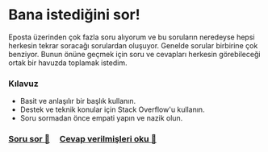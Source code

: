 # Bana istediğini sor!

Eposta üzerinden çok fazla soru alıyorum ve bu soruların neredeyse hepsi herkesin tekrar soracağı sorulardan oluşuyor. Genelde sorular birbirine çok benziyor. Bunun önüne geçmek için soru ve cevapları herkesin görebileceği ortak bir havuzda toplamak istedim.

### Kılavuz

- Basit ve anlaşılır bir başlık kullanın.
- Destek ve teknik konular için Stack Overflow'u kullanın.
- Soru sormadan önce empati yapın ve nazik olun.

### [Soru sor :love_letter:](../../issues/new) &nbsp;&nbsp;&nbsp; [Cevap verilmişleri oku :speech_balloon:](https://github.com/ademilter/AMA/issues?q=is%3Aissue+label%3Acevapland%C4%B1+is%3Aclosed)
